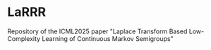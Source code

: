 # LaRRR
Repository of the ICML2025 paper "Laplace Transform Based Low-Complexity Learning of Continuous Markov Semigroups"
